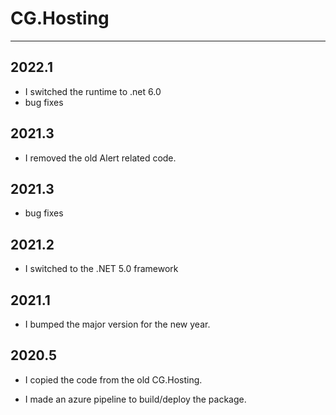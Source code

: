 # CG.Hosting
---

## 2022.1

* I switched the runtime to .net 6.0
* bug fixes

## 2021.3

* I removed the old Alert related code.

## 2021.3

* bug fixes

## 2021.2

* I switched to the .NET 5.0 framework

## 2021.1

* I bumped the major version for the new year.

## 2020.5

* I copied the code from the old CG.Hosting.

* I made an azure pipeline to build/deploy the package.

